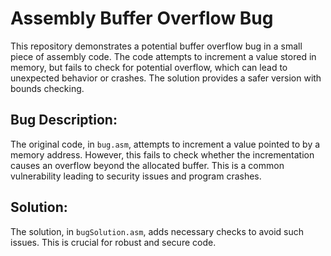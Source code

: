 # Assembly Buffer Overflow Bug

This repository demonstrates a potential buffer overflow bug in a small piece of assembly code. The code attempts to increment a value stored in memory, but fails to check for potential overflow, which can lead to unexpected behavior or crashes.  The solution provides a safer version with bounds checking.

## Bug Description:
The original code, in `bug.asm`, attempts to increment a value pointed to by a memory address.  However, this fails to check whether the incrementation causes an overflow beyond the allocated buffer.  This is a common vulnerability leading to security issues and program crashes.

## Solution:
The solution, in `bugSolution.asm`, adds necessary checks to avoid such issues. This is crucial for robust and secure code.
